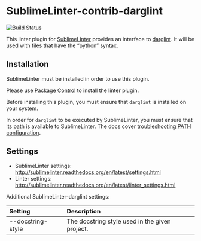 SublimeLinter-contrib-darglint
================================

[![Build Status](https://travis-ci.org/SublimeLinter/SublimeLinter-contrib-darglint.svg?branch=master)](https://travis-ci.org/SublimeLinter/SublimeLinter-contrib-darglint)

This linter plugin for [SublimeLinter](https://github.com/SublimeLinter/SublimeLinter) provides an interface to [darglint](https://github.com/terrencepreilly/darglint). It will be used with files that have the “python” syntax.

## Installation
SublimeLinter must be installed in order to use this plugin.

Please use [Package Control](https://packagecontrol.io) to install the linter plugin.

Before installing this plugin, you must ensure that `darglint` is installed on your system.

In order for `darglint` to be executed by SublimeLinter, you must ensure that its path is available to SublimeLinter. The docs cover [troubleshooting PATH configuration](http://sublimelinter.readthedocs.io/en/latest/troubleshooting.html#finding-a-linter-executable).

## Settings
- SublimeLinter settings: http://sublimelinter.readthedocs.org/en/latest/settings.html
- Linter settings: http://sublimelinter.readthedocs.org/en/latest/linter_settings.html

Additional SublimeLinter-darglint settings:

|Setting|Description    |
|:------|:--------------|
|--docstring-style    |The docstring style used in the given project.     |
